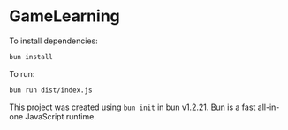 # GameLearning

To install dependencies:

```bash
bun install
```

To run:

```bash
bun run dist/index.js
```

This project was created using `bun init` in bun v1.2.21. [Bun](https://bun.com) is a fast all-in-one JavaScript runtime.
